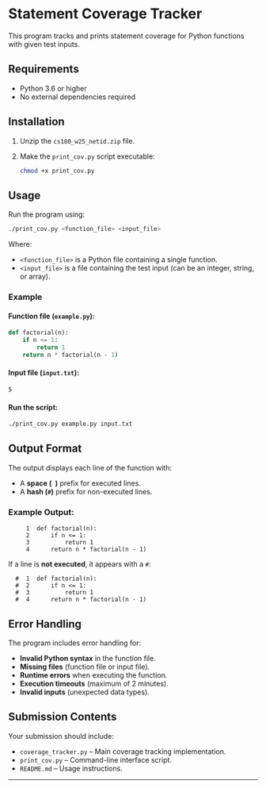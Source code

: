 # Statement Coverage Tracker

This program tracks and prints statement coverage for Python functions with given test inputs.

## Requirements

- Python 3.6 or higher
- No external dependencies required

## Installation

1. Unzip the `cs180_w25_netid.zip` file.
2. Make the `print_cov.py` script executable:

   ```bash
   chmod +x print_cov.py
   ```

## Usage

Run the program using:

```bash
./print_cov.py <function_file> <input_file>
```

Where:
- `<function_file>` is a Python file containing a single function.
- `<input_file>` is a file containing the test input (can be an integer, string, or array).

### Example

#### Function file (`example.py`):

```python
def factorial(n):
    if n <= 1:
        return 1
    return n * factorial(n - 1)
```

#### Input file (`input.txt`):

```
5
```

#### Run the script:

```bash
./print_cov.py example.py input.txt
```

## Output Format

The output displays each line of the function with:
- A **space (` `)** prefix for executed lines.
- A **hash (`#`)** prefix for non-executed lines.

### Example Output:

```
     1  def factorial(n):
     2      if n <= 1:
     3          return 1
     4      return n * factorial(n - 1)
```

If a line is **not executed**, it appears with a `#`:

```
  #  1  def factorial(n):
  #  2      if n <= 1:
  #  3          return 1
  #  4      return n * factorial(n - 1)
```

## Error Handling

The program includes error handling for:
- **Invalid Python syntax** in the function file.
- **Missing files** (function file or input file).
- **Runtime errors** when executing the function.
- **Execution timeouts** (maximum of 2 minutes).
- **Invalid inputs** (unexpected data types).

## Submission Contents

Your submission should include:
- `coverage_tracker.py` – Main coverage tracking implementation.
- `print_cov.py` – Command-line interface script.
- `README.md` – Usage instructions.

---
